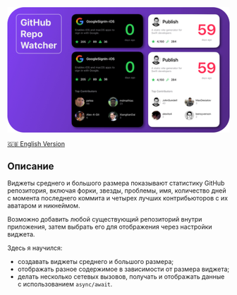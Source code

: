 <img width="1000" src="https://raw.githubusercontent.com/artexhibit/SeanAllenWidgetKit/main/Resources/repo.png">

[🇬🇧 English Version](../RepoWatcher/README.md)

## Описание

Виджеты среднего и большого размера показывают статистику GitHub репозитория, включая форки, звезды, проблемы, имя, количество дней с момента последнего коммита и четырех лучших контрибьюторов с их аватаром и никнеймом.

Возможно добавить любой существующий репозиторий внутри приложения, затем выбрать его для отображения через настройки виджета.

Здесь я научился:

-   создавать виджеты среднего и большого размера;
-   отображать разное содержимое в зависимости от размера виджета;
-   делать несколько сетевых вызовов, получать и отображать данные с использованием `async/await`.
